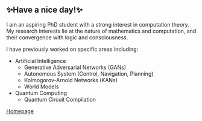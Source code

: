 ##  ✨Have a nice day!✨

I am an aspiring PhD student with a strong interest in computation theory. My research interests lie at the nature of mathematics and computation, and their convergence with logic and consciousness.

I have previously worked on specific areas including: 
- Artificial Intelligence
  - Generative Adversarial Networks (GANs)
  - Autonomous System (Control, Navigation, Planning)
  - Kolmogorov-Arnold Networks (KANs)
  - World Models
- Quantum Computing
  - Quantum Circuit Compilation

[Homepage](https://muyuzhierchengse.github.io/)

<!--
**Muyuzhierchengse/Muyuzhierchengse** is a ✨ _special_ ✨ repository because its `README.md` (this file) appears on your GitHub profile.

Here are some ideas to get you started:

- 🔭 I’m currently working on ...
- 🌱 I’m currently learning ...
- 👯 I’m looking to collaborate on ...
- 🤔 I’m looking for help with ...
- 💬 Ask me about ...
- 📫 How to reach me: ...
- 😄 Pronouns: ...
- ⚡ Fun fact: ...
-->
